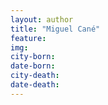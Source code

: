 ```yaml
---
layout: author
title: "Miguel Cané"
feature: 
img:
city-born: 
date-born: 
city-death: 
date-death:
---
```

